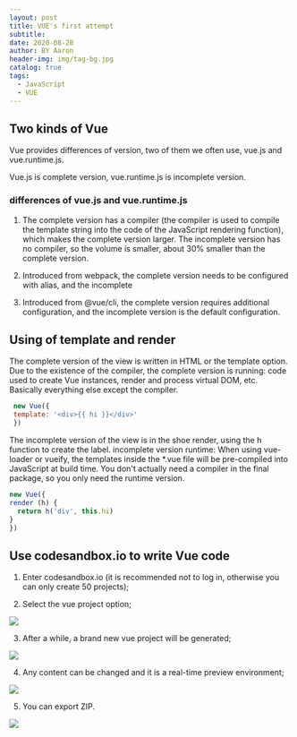 ```yaml
---
layout: post
title: VUE's first attempt
subtitle:
date: 2020-08-20
author: BY Aaron
header-img: img/tag-bg.jpg
catalog: true
tags:
  - JavaScript
  - VUE
---
```



## Two kinds of Vue

Vue provides differences of version, two of them we often use, vue.js and vue.runtime.js.

Vue.js is complete version, vue.runtime.js is incomplete version.

### differences of vue.js and vue.runtime.js

1. The complete version has a compiler (the compiler is used to compile the template string into the code of the JavaScript rendering function), which makes the complete version larger. The incomplete version has no compiler, so the volume is smaller, about 30% smaller than the complete version.


2. Introduced from webpack, the complete version needs to be configured with alias, and the incomplete

3. Introduced from @vue/cli, the complete version requires additional configuration, and the incomplete version is the default configuration.

## Using of template and render

 The complete version of the view is written in HTML or the template option. Due to the existence of the compiler, the complete version is running: code used to create Vue instances, render and process virtual DOM, etc. Basically everything else except the compiler. 
 ```javascript
  new Vue({
  template: '<div>{{ hi }}</div>'
  })
 ```
 
 The incomplete version of the view is in the shoe render, using the h function to create the label. incomplete version runtime: When using vue-loader or vueify, the templates inside the *.vue file will be pre-compiled into JavaScript at build time. You don't actually need a compiler in the final package, so you only need the runtime version.
 ```javascript
 new Vue({
 render (h) {
   return h('div', this.hi)
 }
})
 ```

 ## Use codesandbox.io to write Vue code

 1. Enter codesandbox.io (it is recommended not to log in, otherwise you can only create 50 projects);

2. Select the vue project option;


![](/img/item6-1.jpg)

3. After a while, a brand new vue project will be generated;

![](/img/item6-2.jpg)

4. Any content can be changed and it is a real-time preview environment;

![](/img/item6-3.jpg)

5. You can export ZIP.

![](/img/item6-4.jpg)
